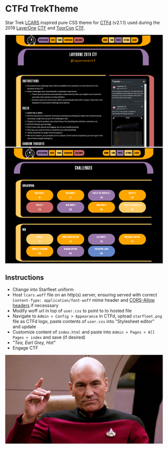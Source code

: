 CTFd TrekTheme
==============

Star Trek [LCARS](https://en.wikipedia.org/wiki/LCARS) inspired pure CSS theme for
[CTFd](https://github.com/CTFd/CTFd) (v2.1.1) used during the 2019 
[LayerOne](https://www.layerone.org/) [CTF](https://twitter.com/layeronectf) and [ToorCon](https://toorcon.net/) [CTF](https://twitter.com/toorconctf).

![Screenshot](screenshot1.png)
![Screenshot](screenshot2.png)

Instructions
------------
* Change into Starfleet uniform
* Host `lcars.woff` file on an http(s) server, ensuring served with correct `Content-Type: application/font-woff` mime header and [CORS-Allow headers](https://developer.mozilla.org/en-US/docs/Web/HTTP/Headers/Access-Control-Allow-Origin) if necesssary
* Modify woff url in top of `user.css` to point to to hosted file
* Navigate to `Admin > Config > Appearance` in CTFd, upload `starfleet.png` file as CTFd logo, paste contents of `user.css` into "Stylesheet editor" and update
* Customize content of `index.html` and paste into `Admin > Pages > All Pages > index` and save (if desired)
* *"Tea, Earl Grey, Hot"*
* Engage CTF

![Engage](star_trek_engage.jpg)

